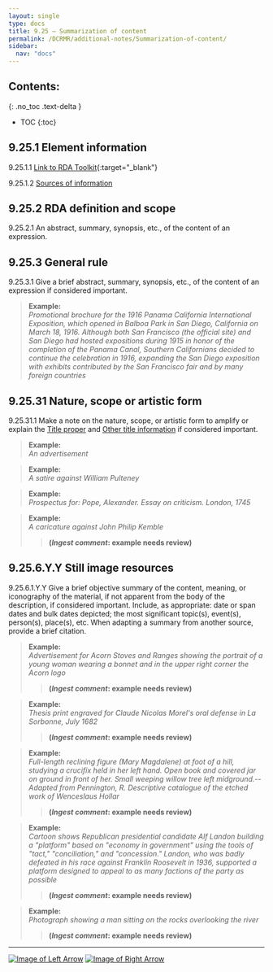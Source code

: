 ```yaml
---
layout: single
type: docs
title: 9.25 — Summarization of content
permalink: /DCRMR/additional-notes/Summarization-of-content/
sidebar:
  nav: "docs"
---
```


## Contents:
{: .no_toc .text-delta }

- TOC
{:toc}

## 9.25.1 Element information

<a name="9.25.1.1">9.25.1.1</a> [Link to RDA Toolkit](https://access.rdatoolkit.org/Content/Index?externalId=en-US_ala-96aa1921-45db-31a9-8128-9661f60799dc){:target="_blank"}

<a name="9.25.1.2">9.25.1.2</a> [Sources of information](/DCRMR/additional-notes/#9011-sources-of-information)

## 9.25.2 RDA definition and scope

<a name="9.25.2.1">9.25.2.1</a> An abstract, summary, synopsis, etc., of the content of an expression.

## 9.25.3 General rule

<a name="9.25.3.1">9.25.3.1</a> Give a brief abstract, summary, synopsis, etc., of the content of an expression if considered important.

>**Example:**  
><CITE>Promotional brochure for the 1916 Panama California International Exposition, which opened in Balboa Park in San Diego, California on March 18, 1916. Although both San Francisco (the official site) and San Diego had hosted expositions during 1915 in honor of the completion of the Panama Canal, Southern Californians decided to continue the celebration in 1916, expanding the San Diego exposition with exhibits contributed by the San Francisco fair and by many foreign countries</CITE>

## 9.25.31 Nature, scope or artistic form

<a name="9.25.31.1">9.25.31.1</a> Make a note on the nature, scope, or artistic form to amplify or explain the [Title proper](/DCRMR/title/Title-proper/) and [Other title information](/DCRMR/title/Other-title-information/) if considered important.

>**Example:**  
><CITE>An advertisement</CITE>

>**Example:**  
><CITE>A satire against William Pulteney</CITE>
 
>**Example:**  
><CITE>Prospectus for: Pope, Alexander. Essay on criticism. London, 1745</CITE>

>**Example:**  
><CITE>A caricature against John Philip Kemble</CITE>  
>>**(*Ingest comment*: example needs review)**

## 9.25.6.Y.Y Still image resources

<a name="9.25.6.1.Y.Y">9.25.6.1.Y.Y</a> Give a brief objective summary of the content, meaning, or iconography of the material, if not apparent from the body of the description, if considered important. Include, as appropriate: date or span dates and bulk dates depicted; the most significant topic(s), event(s), person(s), place(s), etc. When adapting a summary from another source, provide a brief citation.

>**Example:**  
><CITE>Advertisement for Acorn Stoves and Ranges showing the portrait of a young woman wearing a bonnet and in the upper right corner the Acorn logo</CITE>  
>>**(*Ingest comment*: example needs review)**

>**Example:**  
><CITE>Thesis print engraved for Claude Nicolas Morel's oral defense in La Sorbonne, July 1682</CITE>  
>>**(*Ingest comment*: example needs review)**

>**Example:**  
><CITE>Full-length reclining figure (Mary Magdalene) at foot of a hill, studying a crucifix held in her left hand. Open book and covered jar on ground in front of her. Small weeping willow tree left midground.--Adapted from Pennington, R. Descriptive catalogue of the etched work of Wenceslaus Hollar</CITE>  
>>**(*Ingest comment*: example needs review)**

>**Example:**  
><CITE>Cartoon shows Republican presidential candidate Alf Landon building a "platform" based on "economy in government" using the tools of "tact," "conciliation," and "concession." Landon, who was badly defeated in his race against Franklin Roosevelt in 1936, supported a platform designed to appeal to as many factions of the party as possible</CITE>  
>>**(*Ingest comment*: example needs review)**

>**Example:**  
><CITE>Photograph showing a man sitting on the rocks overlooking the river</CITE>  
>>**(*Ingest comment*: example needs review)**

---

[![Image of Left Arrow](https://rbms-bsc.github.io/DCRMR/assets/pictures/navigation/Arrow_Left.png "9.245 — Details of script")](/DCRMR/additional-notes/Details-of-script/) [![Image of Right Arrow](https://rbms-bsc.github.io/DCRMR/assets/pictures/navigation/Arrow_Right.png "9.3 — Note on manifestation")](/DCRMR/additional-notes/Note-on-manifestation/)
